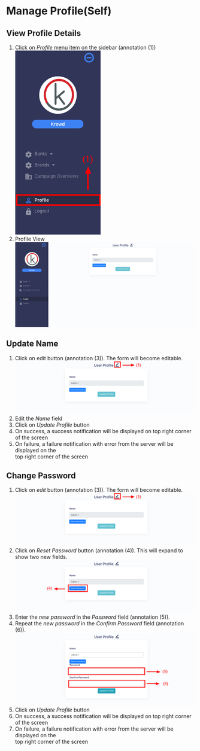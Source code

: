 # Manage Profile(Self)

## View Profile Details

1. Click on _Profile_ menu item on the sidebar (annotation (1))  
![Profile Main Menu](/images/admin/profile/viewall1.png)
2. Profile View
![Profile Main Menu](/images/admin/profile/profileview1.png)

## Update Name

1. Click on edit button (annotation (3)). The form will become editable.
![Profile Main Menu](/images/admin/profile/updateview1.png)
2. Edit the _Name_ field
3. Click on _Update Profile_ button
4. On success, a success notification will be displayed on top right corner of the screen
5. On failure, a failure notification with error from the server will be displayed on the  
top right corner of the screen

## Change Password

1. Click on _edit_ button (annotation (3)). The form will become editable.
![Profile Main Menu](/images/admin/profile/updateview1.png)
2. Click on _Reset Password_ button (annotation (4)). This will expand to show two new fields.
![Profile Main Menu](/images/admin/profile/updateview2.png)
3. Enter the _new password_ in the _Password_ field (annotation (5)).
4. Repeat the _new password_ in the _Confirm Password_ field (annotation (6)).
![Profile Main Menu](/images/admin/profile/updateview3.png)
5. Click on _Update Profile_ button
6. On success, a success notification will be displayed on top right corner of the screen
7. On failure, a failure notification with error from the server will be displayed on the  
top right corner of the screen

